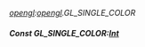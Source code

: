 _[opengl](../../modules/opengl/opengl-module.md):[opengl](../../modules/opengl/opengl-module.md).GL\_SINGLE\_COLOR_
##### Const GL\_SINGLE\_COLOR:[Int](../../modules/wonkey/wonkey-types-int.md)
